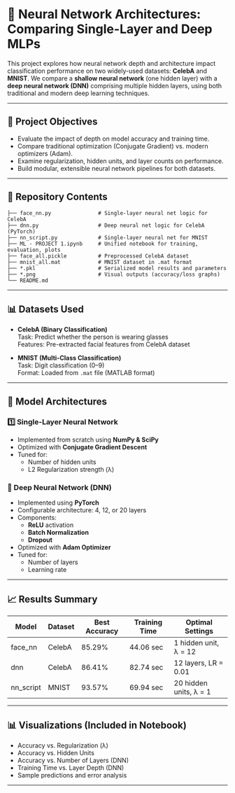 # 🧠 Neural Network Architectures: Comparing Single-Layer and Deep MLPs

This project explores how neural network depth and architecture impact classification performance on two widely-used datasets: **CelebA** and **MNIST**. We compare a **shallow neural network** (one hidden layer) with a **deep neural network (DNN)** comprising multiple hidden layers, using both traditional and modern deep learning techniques.

---

## 🚀 Project Objectives

- Evaluate the impact of depth on model accuracy and training time.
- Compare traditional optimization (Conjugate Gradient) vs. modern optimizers (Adam).
- Examine regularization, hidden units, and layer counts on performance.
- Build modular, extensible neural network pipelines for both datasets.

---

## 📁 Repository Contents

```
├── face_nn.py               # Single-layer neural net logic for CelebA
├── dnn.py                   # Deep neural net logic for CelebA (PyTorch)
├── nn_script.py             # Single-layer neural net for MNIST
├── ML - PROJECT 1.ipynb     # Unified notebook for training, evaluation, plots
├── face_all.pickle          # Preprocessed CelebA dataset
├── mnist_all.mat            # MNIST dataset in .mat format
├── *.pkl                    # Serialized model results and parameters
├── *.png                    # Visual outputs (accuracy/loss graphs)
└── README.md
```

---

## 📊 Datasets Used

- **CelebA (Binary Classification)**  
  Task: Predict whether the person is wearing glasses  
  Features: Pre-extracted facial features from CelebA dataset

- **MNIST (Multi-Class Classification)**  
  Task: Digit classification (0–9)  
  Format: Loaded from `.mat` file (MATLAB format)

---

## 🧪 Model Architectures

### 1️⃣ Single-Layer Neural Network
- Implemented from scratch using **NumPy & SciPy**
- Optimized with **Conjugate Gradient Descent**
- Tuned for:
  - Number of hidden units
  - L2 Regularization strength (λ)

### 🔁 Deep Neural Network (DNN)
- Implemented using **PyTorch**
- Configurable architecture: 4, 12, or 20 layers
- Components:
  - **ReLU** activation
  - **Batch Normalization**
  - **Dropout**
- Optimized with **Adam Optimizer**
- Tuned for:
  - Number of layers
  - Learning rate

---

## 📈 Results Summary

| Model      | Dataset | Best Accuracy | Training Time | Optimal Settings               |
|------------|---------|---------------|----------------|---------------------------------|
| face_nn    | CelebA  | 85.29%        | 44.06 sec      | 1 hidden unit, λ = 12          |
| dnn        | CelebA  | 86.41%        | 82.74 sec      | 12 layers, LR = 0.01           |
| nn_script  | MNIST   | 93.57%        | 69.94 sec      | 20 hidden units, λ = 1         |

---

## 📊 Visualizations (Included in Notebook)

- Accuracy vs. Regularization (λ)
- Accuracy vs. Hidden Units
- Accuracy vs. Number of Layers (DNN)
- Training Time vs. Layer Depth (DNN)
- Sample predictions and error analysis

---
